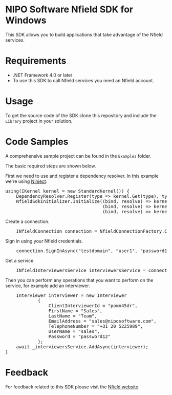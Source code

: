 <h1>NIPO Software Nfield SDK for Windows</h1>
<p>This SDK allows you to build applications that take advantage of the Nfield services.</p>
    
<h1>Requirements</h1>
<ul>
    <li>.NET Framework 4.0 or later</li>
    <li>To use this SDK to call Nfield services you need an Nfield account.</li>
</ul>

<h1>Usage</h1>
<p>To get the source code of the SDK clone this repository and include the <code>Library</code> project in your solution.</p>

<h1>Code Samples</h1>
<p>A comprehensive sample project can be found in the <code>Examples</code> folder.</p>
<p>The basic required steps are shown below.</p>
<p>First we need to use and register a dependency resolver.
In this example we're using
<a href="http://www.ninject.org/">Ninject</a>.</p>
<pre>using(IKernel kernel = new StandardKernel()) {
    DependencyResolver.Register(type => kernel.Get(type), type => kernel.GetAll(type));
    NfieldSdkInitializer.Initialize((bind, resolve) => kernel.Bind(bind).To(resolve).InTransientScope(),
                                    (bind, resolve) => kernel.Bind(bind).To(resolve).InSingletonScope(),
                                    (bind, resolve) => kernel.Bind(bind).ToConstant(resolve));
</pre>
<p>Create a connection.</p>
<pre>    INfieldConnection connection = NfieldConnectionFactory.Create(new Uri("https://manager.nfieldmr.com/"));</pre>
<p>Sign in using your Nfield credentials.</p>
<pre>    connection.SignInAsync("testdomain", "user1", "password123").Wait();</pre>
<p>Get a service.</p>
<pre>    INfieldInterviewersService interviewersService = connection.GetService<INfieldInterviewersService>();</pre>
<p>Then you can perform any operations that you want to perform on the service, for example add an interviewer.</p>
<pre>    Interviewer interviewer = new Interviewer
            {
                ClientInterviewerId = "pomn45dr",
                FirstName = "Sales",
                LastName = "Team",
                EmailAddress = "sales@niposoftware.com",
                TelephoneNumber = "+31 20 5225989",
                UserName = "sales",
                Password = "password12"
            };
    await _interviewersService.AddAsync(interviewer);
}</pre>

<h1>Feedback</h1>
<p>For feedback related to this SDK please visit the
<a href="http://www.nfieldmr.com/contact.aspx">Nfield website</a>.</p>
